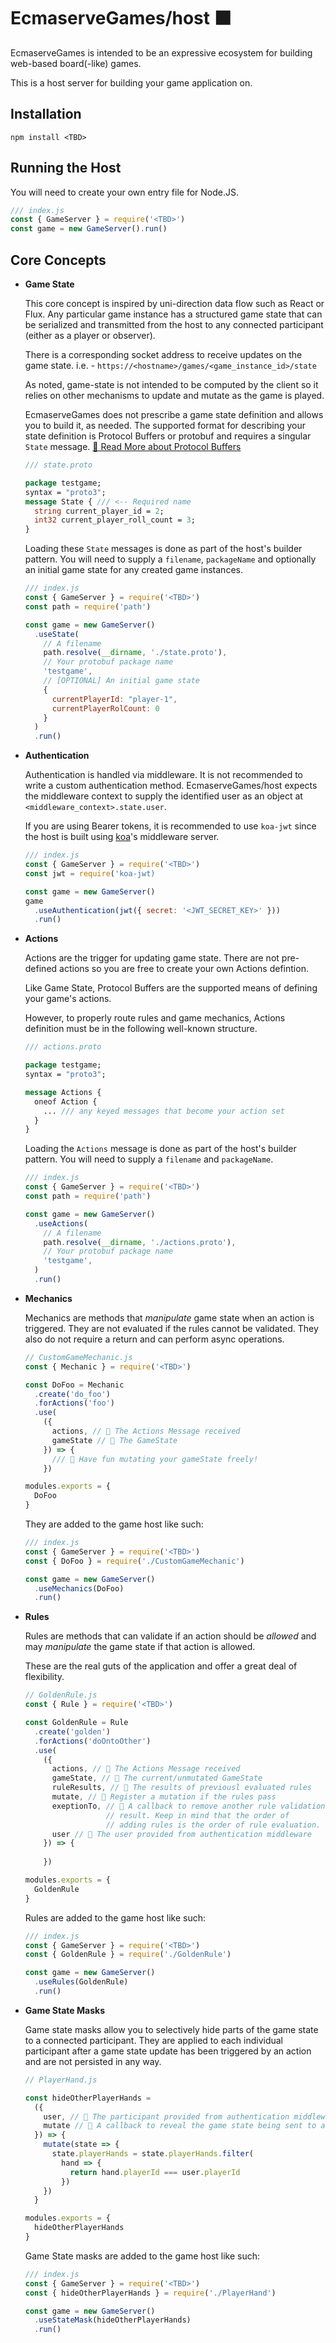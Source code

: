 # EcmaserveGames/host ⬛

EcmaserveGames is intended to be an expressive ecosystem for 
building web-based board(-like) games.

This is a host server for building your game application on. 

## Installation

```
npm install <TBD>
```

## Running the Host

You will need to create your own entry file for Node.JS.

```js
/// index.js
const { GameServer } = require('<TBD>')
const game = new GameServer().run()
```


## Core Concepts

* **Game State**

  This core concept is inspired by uni-direction data flow such 
  as React or Flux. Any particular game instance has a structured
  game state that can be serialized and transmitted from the
  host to any connected participant (either as a player or observer).

  There is a corresponding socket address to receive updates on the game 
  state. i.e. - `https://<hostname>/games/<game_instance_id>/state`

  As noted, game-state is not intended to be computed by the client so 
  it relies on other mechanisms to update and mutate as the game is played.

  EcmaserveGames does not prescribe a game state definition and allows 
  you to build it, as needed. The supported format for describing your 
  state definition is Protocol Buffers or protobuf and requires a singular 
  `State` message. 
  [🔗 Read More about Protocol Buffers](https://developers.google.com/protocol-buffers/docs/overview)

  ```proto
  /// state.proto

  package testgame;
  syntax = "proto3";
  message State { /// <-- Required name
    string current_player_id = 2;
    int32 current_player_roll_count = 3;
  }
  ```

  Loading these `State` messages is done as part of the host's builder 
  pattern. You will need to supply a `filename`, `packageName` and 
  optionally an initial game state for any created game instances.

  ```js
  /// index.js
  const { GameServer } = require('<TBD>')
  const path = require('path')

  const game = new GameServer()
    .useState(
      // A filename
      path.resolve(__dirname, './state.proto'),
      // Your protobuf package name
      'testgame',
      // [OPTIONAL] An initial game state
      {
        currentPlayerId: "player-1",
        currentPlayerRolCount: 0
      }
    )
    .run()
  ```

* **Authentication**

  Authentication is handled via middleware. It is not recommended to 
  write a custom authentication method. EcmaserveGames/host expects 
  the middleware context to supply the identified user as an object at
  `<middleware_context>.state.user`.

  If you are using Bearer tokens, it is recommended to use
  `koa-jwt` since the host is built using [koa](https://koajs.com/)'s 
  middleware server.

  ```js
  /// index.js
  const { GameServer } = require('<TBD>')
  const jwt = require('koa-jwt)

  const game = new GameServer()
  game
    .useAuthentication(jwt({ secret: '<JWT_SECRET_KEY>' }))
    .run()
  ```


* **Actions**

  Actions are the trigger for updating game state. There are not
  pre-defined actions so you are free to create your own Actions 
  defintion.

  Like Game State, Protocol Buffers are the supported means of 
  defining your game's actions.

  However, to properly route rules and game mechanics, Actions 
  definition must be in the following well-known structure.

  ```proto
  /// actions.proto

  package testgame;
  syntax = "proto3";

  message Actions {
    oneof Action {
      ... /// any keyed messages that become your action set
    }
  }
  ```

  Loading the `Actions` message is done as part of the host's builder 
  pattern. You will need to supply a `filename` and `packageName`.

  ```js
  /// index.js
  const { GameServer } = require('<TBD>')
  const path = require('path')

  const game = new GameServer()
    .useActions(
      // A filename
      path.resolve(__dirname, './actions.proto'),
      // Your protobuf package name
      'testgame',
    )
    .run()
  ```

* **Mechanics**

  Mechanics are methods that _manipulate_ game state when an
  action is triggered. They are not evaluated if the rules 
  cannot be validated. They also do not require a return
  and can perform async operations.

  ```js
  // CustomGameMechanic.js
  const { Mechanic } = require('<TBD>')

  const DoFoo = Mechanic
    .create('do_foo')
    .forActions('foo')
    .use(
      ({ 
        actions, // 📩 The Actions Message received
        gameState // 🎲 The GameState
      }) => { 
        /// 🦠 Have fun mutating your gameState freely!
      })

  modules.exports = {
    DoFoo
  }
  ```

  They are added to the game host like such:

  ```js
  /// index.js
  const { GameServer } = require('<TBD>')
  const { DoFoo } = require('./CustomGameMechanic')

  const game = new GameServer()
    .useMechanics(DoFoo)
    .run()
  ```

* **Rules**

  Rules are methods that can validate if an action should
  be _allowed_ and may _manipulate_ the game state if that action
  is allowed.

  These are the real guts of the application and offer a great
  deal of flexibility.

  ```js
  // GoldenRule.js
  const { Rule } = require('<TBD>')

  const GoldenRule = Rule
    .create('golden')
    .forActions('doOntoOther')
    .use(
      ({ 
        actions, // 📩 The Actions Message received
        gameState, // 🎲 The current/unmutated GameState
        ruleResults, // 🧪 The results of previousl evaluated rules
        mutate, // 🦠 Register a mutation if the rules pass
        exeptionTo, // 🔀 A callback to remove another rule validation
                    // result. Keep in mind that the order of 
                    // adding rules is the order of rule evaluation.
        user // 👤 The user provided from authentication middleware
      }) => { 
        
      })

  modules.exports = {
    GoldenRule
  }
  ```

  Rules are added to the game host like such:

  ```js
  /// index.js
  const { GameServer } = require('<TBD>')
  const { GoldenRule } = require('./GoldenRule')

  const game = new GameServer()
    .useRules(GoldenRule)
    .run()
  ```
* **Game State Masks**

  Game state masks allow you to selectively hide parts
  of the game state to a connected participant. They 
  are applied to each individual participant after
  a game state update has been triggered by an action
  and are not persisted in any way.

  ```js
  // PlayerHand.js

  const hideOtherPlayerHands = 
    ({ 
      user, // 👤 The participant provided from authentication middleware
      mutate // 🦠 A callback to reveal the game state being sent to a participant
    }) => {
      mutate(state => {
        state.playerHands = state.playerHands.filter(
          hand => {
            return hand.playerId === user.playerId
          })
      })
    }

  modules.exports = {
    hideOtherPlayerHands
  }
  ```

  Game State masks are added to the game host like such:

  ```js
  /// index.js
  const { GameServer } = require('<TBD>')
  const { hideOtherPlayerHands } = require('./PlayerHand')

  const game = new GameServer()
    .useStateMask(hideOtherPlayerHands)
    .run()
  ```

